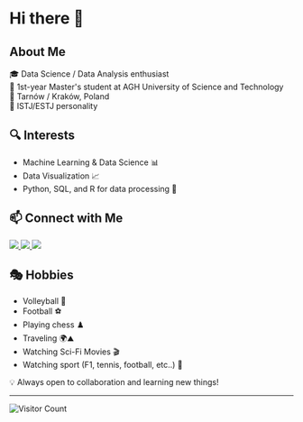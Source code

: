 # Hi there 🥰

## About Me
🎓 Data Science / Data Analysis enthusiast  
🏫 1st-year Master's student at AGH University of Science and Technology  
📍 Tarnów / Kraków, Poland                                                                                                                                                                                    
🤵 ISTJ/ESTJ personality

## 🔍 Interests
- Machine Learning & Data Science 📊
- Data Visualization 📈
- Python, SQL, and R for data processing 🐍

## 📫 Connect with Me
<p>
  <a href="https://www.linkedin.com/in/mateusz-strojek-182441270/">
    <img src="https://img.shields.io/badge/LinkedIn-%230077B5.svg?style=for-the-badge&logo=linkedin&logoColor=white" />
  </a>
  <a href="https://www.facebook.com/isthaathim">
    <img src="https://img.shields.io/badge/Facebook-%231877F2.svg?style=for-the-badge&logo=facebook&logoColor=white" />
  </a>
  <a href="mailto:mstrojek202@gmail.com">
    <img src="https://img.shields.io/badge/Gmail-D14836?style=for-the-badge&logo=gmail&logoColor=white" />
  </a>
</p>


## 🎭 Hobbies
- Volleyball 🏐
- Football ⚽
- Playing chess ♟️
- Traveling 🌍⛰️
- Watching Sci-Fi Movies 🎬
- Watching sport (F1, tennis, football, etc..) 🏅

💡 Always open to collaboration and learning new things!

---
![Visitor Count](https://komarev.com/ghpvc/?username=Mateusz101&color=blue&style=flat)

